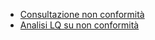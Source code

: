 - [Consultazione non conformità](Sorgenti/DOC/OJ/PGM/CQNS10)
- [Analisi LQ su non conformità](Sorgenti/DOC/OJ/PGM/CQNS20)
